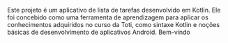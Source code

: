 Este projeto é um aplicativo de lista de tarefas desenvolvido em Kotlin.
Ele foi concebido como uma ferramenta de aprendizagem para aplicar os conhecimentos adquiridos no curso da Toti, como sintaxe Kotlin e noções básicas de desenvolvimento de aplicativos Android.
Bem-vindo
